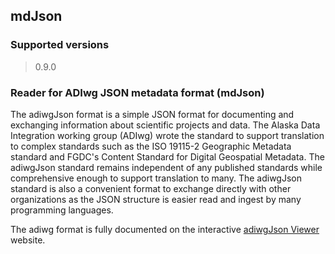 
## mdJson

### Supported versions

> 0.9.0

### Reader for ADIwg JSON metadata format (mdJson)

The adiwgJson format is a simple JSON format for documenting and exchanging information
about scientific projects and data.  The Alaska Data Integration working group (ADIwg) wrote the
standard to support translation to complex standards such as the ISO 19115-2 Geographic Metadata standard
and FGDC's Content Standard for Digital Geospatial Metadata.  The adiwgJson standard
remains independent of any published standards while comprehensive enough to support translation
to many. The adiwgJson standard is also a convenient format to exchange directly with other organizations as
the JSON structure is easier read and ingest by many programming languages.

The adiwg format is fully documented on the interactive
[adiwgJson Viewer](http://jlblcc.github.io/json-schema-viewer/) website.
